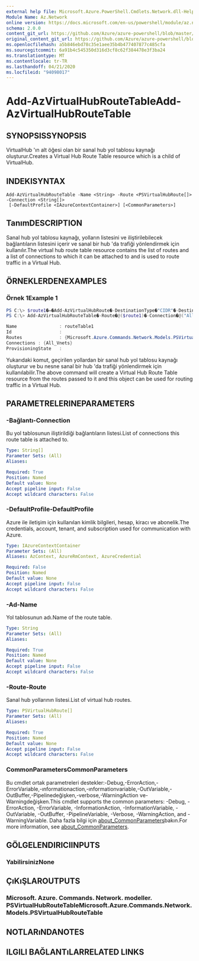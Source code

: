 ```yaml
---
external help file: Microsoft.Azure.PowerShell.Cmdlets.Network.dll-Help.xml
Module Name: Az.Network
online version: https://docs.microsoft.com/en-us/powershell/module/az.network/add-azvirtualhubroutetable
schema: 2.0.0
content_git_url: https://github.com/Azure/azure-powershell/blob/master/src/Network/Network/help/Add-AzVirtualHubRouteTable.md
original_content_git_url: https://github.com/Azure/azure-powershell/blob/master/src/Network/Network/help/Add-AzVirtualHubRouteTable.md
ms.openlocfilehash: a5b846ebd78c35e1aee35b4b477407877c485cfa
ms.sourcegitcommit: 6a91b4c545350d316d3cf8c62f384478e3f3ba24
ms.translationtype: MT
ms.contentlocale: tr-TR
ms.lasthandoff: 04/21/2020
ms.locfileid: "94098017"
---
```

# <span data-ttu-id="48f96-101">Add-AzVirtualHubRouteTable</span><span class="sxs-lookup"><span data-stu-id="48f96-101">Add-AzVirtualHubRouteTable</span></span>

## <span data-ttu-id="48f96-102">SYNOPSIS</span><span class="sxs-lookup"><span data-stu-id="48f96-102">SYNOPSIS</span></span>
<span data-ttu-id="48f96-103">VirtualHub 'ın alt öğesi olan bir sanal hub yol tablosu kaynağı oluşturur.</span><span class="sxs-lookup"><span data-stu-id="48f96-103">Creates a Virtual Hub Route Table resource which is a child of VirtualHub.</span></span>

## <span data-ttu-id="48f96-104">INDEKI</span><span class="sxs-lookup"><span data-stu-id="48f96-104">SYNTAX</span></span>

```
Add-AzVirtualHubRouteTable -Name <String> -Route <PSVirtualHubRoute[]> -Connection <String[]>
 [-DefaultProfile <IAzureContextContainer>] [<CommonParameters>]
```

## <span data-ttu-id="48f96-105">Tanım</span><span class="sxs-lookup"><span data-stu-id="48f96-105">DESCRIPTION</span></span>
<span data-ttu-id="48f96-106">Sanal hub yol tablosu kaynağı, yolların listesini ve iliştirilebilecek bağlantıların listesini içerir ve sanal bir hub 'da trafiği yönlendirmek için kullanılır.</span><span class="sxs-lookup"><span data-stu-id="48f96-106">The virtual hub route table resource contains the list of routes and a list of connections to which it can be attached to and is used to route traffic in a Virtual Hub.</span></span>

## <span data-ttu-id="48f96-107">ÖRNEKLERDEN</span><span class="sxs-lookup"><span data-stu-id="48f96-107">EXAMPLES</span></span>

### <span data-ttu-id="48f96-108">Örnek 1</span><span class="sxs-lookup"><span data-stu-id="48f96-108">Example 1</span></span>
```powershell
PS C:\> $route1�=�Add-AzVirtualHubRoute�-DestinationType�"CIDR"�-Destination�@("10.4.0.0/16",�"10.5.0.0/16")�-NextHopType�"IPAddress"�-NextHop�@("10.0.0.68")
PS C:\> Add-AzVirtualHubRouteTable�-Route�@($route1)�-Connection�@("All_Vnets")�-Name�"routeTable1"

Name                : routeTable1
Id                  :
Routes              : {Microsoft.Azure.Commands.Network.Models.PSVirtualHubRoute}
Connections : {All_Vnets}
ProvisioningState   :
```

<span data-ttu-id="48f96-109">Yukarıdaki komut, geçirilen yollardan bir sanal hub yol tablosu kaynağı oluşturur ve bu nesne sanal bir hub 'da trafiği yönlendirmek için kullanılabilir.</span><span class="sxs-lookup"><span data-stu-id="48f96-109">The above command will create a Virtual Hub Route Table resource from the routes passed to it and this object can be used for routing traffic in a Virtual Hub.</span></span>  

## <span data-ttu-id="48f96-110">PARAMETRELERINE</span><span class="sxs-lookup"><span data-stu-id="48f96-110">PARAMETERS</span></span>

### <span data-ttu-id="48f96-111">-Bağlantı</span><span class="sxs-lookup"><span data-stu-id="48f96-111">-Connection</span></span>
<span data-ttu-id="48f96-112">Bu yol tablosunun iliştirildiği bağlantıların listesi.</span><span class="sxs-lookup"><span data-stu-id="48f96-112">List of connections this route table is attached to.</span></span>

```yaml
Type: String[]
Parameter Sets: (All)
Aliases:

Required: True
Position: Named
Default value: None
Accept pipeline input: False
Accept wildcard characters: False
```

### <span data-ttu-id="48f96-113">-DefaultProfile</span><span class="sxs-lookup"><span data-stu-id="48f96-113">-DefaultProfile</span></span>
<span data-ttu-id="48f96-114">Azure ile iletişim için kullanılan kimlik bilgileri, hesap, kiracı ve abonelik.</span><span class="sxs-lookup"><span data-stu-id="48f96-114">The credentials, account, tenant, and subscription used for communication with Azure.</span></span>

```yaml
Type: IAzureContextContainer
Parameter Sets: (All)
Aliases: AzContext, AzureRmContext, AzureCredential

Required: False
Position: Named
Default value: None
Accept pipeline input: False
Accept wildcard characters: False
```

### <span data-ttu-id="48f96-115">-Ad</span><span class="sxs-lookup"><span data-stu-id="48f96-115">-Name</span></span>
<span data-ttu-id="48f96-116">Yol tablosunun adı.</span><span class="sxs-lookup"><span data-stu-id="48f96-116">Name of the route table.</span></span>

```yaml
Type: String
Parameter Sets: (All)
Aliases:

Required: True
Position: Named
Default value: None
Accept pipeline input: False
Accept wildcard characters: False
```

### <span data-ttu-id="48f96-117">-Route</span><span class="sxs-lookup"><span data-stu-id="48f96-117">-Route</span></span>
<span data-ttu-id="48f96-118">Sanal hub yollarının listesi.</span><span class="sxs-lookup"><span data-stu-id="48f96-118">List of virtual hub routes.</span></span>

```yaml
Type: PSVirtualHubRoute[]
Parameter Sets: (All)
Aliases:

Required: True
Position: Named
Default value: None
Accept pipeline input: False
Accept wildcard characters: False
```

### <span data-ttu-id="48f96-119">CommonParameters</span><span class="sxs-lookup"><span data-stu-id="48f96-119">CommonParameters</span></span>
<span data-ttu-id="48f96-120">Bu cmdlet ortak parametreleri destekler:-Debug,-ErrorAction,-ErrorVariable,-ınformationaction,-ınformationvariable,-OutVariable,-OutBuffer,-Pipelinedeğişken,-verbose,-WarningAction ve-Warningdeğişken.</span><span class="sxs-lookup"><span data-stu-id="48f96-120">This cmdlet supports the common parameters: -Debug, -ErrorAction, -ErrorVariable, -InformationAction, -InformationVariable, -OutVariable, -OutBuffer, -PipelineVariable, -Verbose, -WarningAction, and -WarningVariable.</span></span> <span data-ttu-id="48f96-121">Daha fazla bilgi için [about_CommonParameters](http://go.microsoft.com/fwlink/?LinkID=113216)bakın.</span><span class="sxs-lookup"><span data-stu-id="48f96-121">For more information, see [about_CommonParameters](http://go.microsoft.com/fwlink/?LinkID=113216).</span></span>

## <span data-ttu-id="48f96-122">GÖLGELENDIRICI</span><span class="sxs-lookup"><span data-stu-id="48f96-122">INPUTS</span></span>

### <span data-ttu-id="48f96-123">Yabilirsiniz</span><span class="sxs-lookup"><span data-stu-id="48f96-123">None</span></span>

## <span data-ttu-id="48f96-124">ÇıKıŞLAR</span><span class="sxs-lookup"><span data-stu-id="48f96-124">OUTPUTS</span></span>

### <span data-ttu-id="48f96-125">Microsoft. Azure. Commands. Network. modeller. PSVirtualHubRouteTable</span><span class="sxs-lookup"><span data-stu-id="48f96-125">Microsoft.Azure.Commands.Network.Models.PSVirtualHubRouteTable</span></span>

## <span data-ttu-id="48f96-126">NOTLARıNDA</span><span class="sxs-lookup"><span data-stu-id="48f96-126">NOTES</span></span>

## <span data-ttu-id="48f96-127">ILGILI BAĞLANTıLAR</span><span class="sxs-lookup"><span data-stu-id="48f96-127">RELATED LINKS</span></span>
